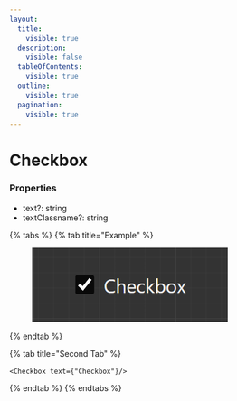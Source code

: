 ```yaml
---
layout:
  title:
    visible: true
  description:
    visible: false
  tableOfContents:
    visible: true
  outline:
    visible: true
  pagination:
    visible: true
---
```


# Checkbox

### Properties

* text?: string
* textClassname?: string



{% tabs %}
{% tab title="Example" %}
<figure><img src="../.gitbook/assets/image (1).png" alt=""><figcaption></figcaption></figure>
{% endtab %}

{% tab title="Second Tab" %}
```tsx
<Checkbox text={"Checkbox"}/>
```
{% endtab %}
{% endtabs %}
